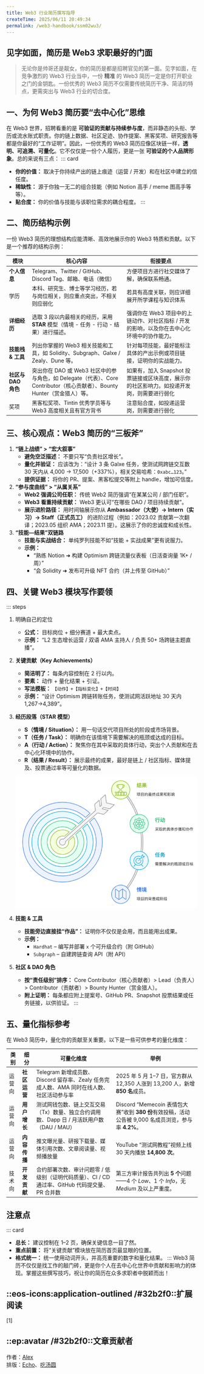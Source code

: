 ```yaml
---
title: Web3 行业简历撰写指导
createTime: 2025/06/11 20:49:34
permalink: /web3-handbook/ssm02wu3/
---
```


## 见字如面，简历是 Web3 求职最好的门面

> 无论你是帅哥还是靓女，你的简历是都是招聘官见的第一面。见字如面，在竞争激烈的 Web3 行业当中，一份 **精准** 的 Web3 简历一定是你打开职业之门的金钥匙。一份优秀的 Web3 简历不仅需要传统简历干净、简洁的特点，更需突出与 Web3 行业的切合度。

## 一、为何 Web3 简历要“去中心化”思维

在 Web3 世界，招聘看重的是 **可验证的贡献与持续参与度**，而非静态的头衔、学历或流水账式职责。你的链上数据、社区足迹、协作提案、黑客奖项、研究报告等都是你最好的“工作证明”。因此，一份优秀的 Web3 简历应像区块链一样，**透明、可追溯、可量化**。它不仅仅是一份个人履历，更是一张 **可验证的个人品牌形象**。总的来说有三点：
::: card
- **你的价值：** 取决于你持续产出的链上痕迹（运营 / 开发）和在社区中建立的信任度。
- **稀缺性：** 源于你独一无二的组合技能（例如 Notion 高手 / meme 图高手等等）。
- **贴合度：** 你的价值与技能与该职位需求的耦合程度。
:::
## 二、简历结构示例

一份 Web3 简历的理想结构应能清晰、高效地展示你的 Web3 特质和贡献。以下是一个推荐的结构示例：

| 模块 | 核心内容 | 衔接要点 |
| --- | --- | --- |
| **个人信息** | Telegram、Twitter / GitHub、Discord Tag、邮箱、电话（微信） | 方便项目方进行社交媒体了解，确保联系畅通。 |
| 学历 | 本科、研究生、博士等学习经历，若与岗位相关，则应重点突出，不相关则应弱化 | 若具有高度关联，则应详细展开所学课程与知识体系 |
| **详细经历** | 选取 3 段以内最相关的经历，采用 **STAR** 模型（情境 - 任务 - 行动 - 结果）进行描述。 | 强调你在 Web3 项目中的上链动作、对社区指标 / 开发的影响，以及你在去中心化环境中的协作能力。 |
| **技能栈 & 工具** | 列出你掌握的 Web3 相关技能和工具，如 Solidity、Subgraph、Galxe / Zealy、Dune 等。 | 针对每项技能，最好能标注具体的产出示例或项目链接，证明你的实战能力。 |
| **社区与 DAO 角色** | 突出你在 DAO 或 Web3 社区中的参与角色，如 Delegate（代表）、Core Contributor（核心贡献者）、Bounty Hunter（赏金猎人）等。 | 如果有，加入 Snapshot 投票链接或区块高度，展示你的社区影响力。如投递开发岗，则需要进行弱化 |
| 奖项 | 黑客松奖项、Tintin 优秀学员等与 Web3 高度相关且有官方背书 | 注意贴合度，如投递运营岗，则需要进行弱化 |

## 三、核心观点：Web3 简历的“三板斧”

1. **“链上战绩” > “宏大叙事”**
    - **避免空泛描述：** 不要只写“负责社区增长”。
    - **量化并验证：** 应该改为：“设计 3 条 Galxe 任务，使测试网跨链交互数 30 天内从 4,000 → 17,500（+337%），相关交易哈希：`0xabc…123`。”
    - **提供证据：** 将你的 PR、提案、黑客松提交等附上 handle，增加可信度。
2. **“参与度曲线” > “从属关系”**
    - **Web2 强调公司任职：** 传统 Web2 简历强调“在某某公司 / 部门任职”。
    - **Web3 看重持续贡献：** Web3 更认可“在哪些 DAO / 项目持续贡献”。
    - **展示进阶路径：** 用时间轴展示你从 **Ambassador（大使）→ Intern（实习）→ Staff（正式员工）** 的进阶过程（例如：2023.02 贡献第一次翻译；2023.05 组织 AMA；2023.11 提）。这展示了你的忠诚度和成长性。
3. **“技能—结果”双链路**
    - **技能与实战结合：** 单纯罗列技能不如“技能 + 实战成果”更有说服力。
    - **示例：**
        - “熟练 Notion ➜ 构建 Optimism 跨链流量仪表板（日活查询量 1K+ / 周）”
        - “会 Solidity ➜ 发布可升级 NFT 合约（并上传至 GitHub）”

## 四、关键 Web3 模块写作要领
::: steps
1. 明确自己的定位
    - **公式：** 目标岗位 + 细分赛道 + 最大卖点。
    - **示例：** “L2 生态增长运营 / 双语 AMA 主持人 / 负责 50+ 场跨链主题直播”。
2. **关键贡献（Key Achievements）**
    - **简洁明了：** 每条内容控制在 2 行以内。
    - **要素：** 动作 + 量化结果 + 引证。
    - **写法模板：** `【动作】+【指标变化】+【时间】`
    - **示例：** “设计 Optimism 跨链转账任务，使测试网活跃地址 30 天内 1,267→4,389”。
3. **经历段落（STAR 模型）**
    - **S（情境 / Situation）：** 用一句话交代项目所处的阶段或市场背景。
    - **T（任务 / Task）：** 明确你在该情境下需要解决的瓶颈或达成的目标。
    - **A（行动 / Action）：** 聚焦你在其中采取的具体行动，突出个人贡献和在去中心化环境中的协作。
    - **R（结果 / Result）：** 展示最终的成果，最好是链上 / 社区指标、媒体提及、投票通过率等可量化的数据。
    
    ![图 1](../images/write-resume/_-_visual_selection_(4).png)
    
4. **技能 & 工具**
    - **技能旁边直接挂“作品”：** 证明你不仅仅是会用，而且能用出成果。
    - **示例：**
        - `Hardhat` – 编写并部署 `x` 个可升级合约（附 GitHub）
        - `Subgraph` – 自建跨链查询 API（附 API）
5. **社区 & DAO 角色**
    - **按“责任级别”排序：** Core Contributor（核心贡献者）> Lead（负责人）> Contributor（贡献者）> Bounty Hunter（赏金猎人）。
    - **附上证明：** 每条都应附上提案号、GitHub PR、Snapshot 投票结果或任务链接，以供验证。
:::
## 五、量化指标参考

在 Web3 简历中，量化你的贡献至关重要。以下是一些可供参考的量化维度：

| 类别 | 细分 | 可量化维度 | 举例 |
| --- | --- | --- | --- |
| 运营向 | **社区运营** | Telegram 新增成员数、Discord 留存率、Zealy 任务完成人数、AMA 同时在线人数、社区活动参与率 | 2025 年 5 月 1–7 日，官方群从 12,350 人涨到 13,200 人，新增 **850 名**成员。 |
| 运营向 | **用户增长** | 测试网钱包数、链上交互交易（Tx）数量、独立合约调用数、Dapp 日 / 月活跃用户数（DAU / MAU） | Discord “Memecoin 表情包大赛”收到 **380 份**有效投稿，活动公告被 9,000 名成员浏览，参与率 **4.2%**。 |
| 运营向 | **内容传播** | 推文曝光量、研报下载量、媒体引用次数、文章阅读量、视频播放量 | YouTube “测试网教程”视频上线 30 天内播放 **14,800 次**。 |
| 技术向 | **开发贡献** | 合约部署次数、审计问题零 / 低级别（证明代码质量）、CI / CD 通过率、GitHub 代码提交量、PR 合并数 | 第三方审计报告共列出 **5 个**问题——4 个 *Low*、1 个 *Info*，无 *Medium* 及以上严重度。 |

## 注意点
::: card
- **总长：** 建议控制在 1–2 页，确保关键信息一目了然。
- **重点前置：** 将“关键贡献”模块放在简历首页最显眼的位置。
- **格式统一：** 统一使用动词开头，并高亮重要的数字和量化结果。
:::
Web3 简历不仅仅是找工作的敲门砖，更是你个人在去中心化世界中贡献和影响力的体现。掌握这些撰写技巧，祝让你的简历在众多求职者中脱颖而出！

## ::eos-icons:application-outlined /#32b2f0::扩展阅读
[1] 

## ::ep:avatar /#32b2f0::文章贡献者    
作者：[Alex](/)  
排版：[Echo](https://x.com/Echo_liuchan)、[吃汤圆](/) 